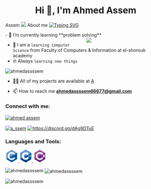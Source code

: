 <h1 align="center">Hi 👋, I'm Ahmed Assem</h1>
Assem <img src = "https://i.pinimg.com/originals/3f/7e/4e/3f7e4eff7c96e9fe4b8b4b1ff3f7bdb5.gif" width = 6.5%> About me
  <a href="https://git.io/typing-svg"><img src="https://readme-typing-svg.demolab.com?font=Fira+Code&weight=900&size=25&pause=1000&color=D27800&center=true&vCenter=true&width=600&height=100&lines=Hi +my name+ Ahmed +Assem;Computer+Science+Student;Competitive+Programmer;learing |problem solving|;Always+learning+new+things" alt="Typing SVG" /></a>
</p>
- 🌱 I’m currently learning **problem solving**
<img align="right" src="https://user-images.githubusercontent.com/63050133/156676671-d5b2e362-97d4-4404-9447-dd71ddfea82f.gif" width = 250px/>

- :school: I am a `learning Computer Science` from Faculty of Computers & Information at el-shorouk academy
- :nerd_face: Always `learning new things`

<p align="left"> <img src="https://komarev.com/ghpvc/?username=ahmedassssem&label=Profile%20views&color=0e75b6&style=flat" alt="ahmedassssem" /> </p>



- 👨‍💻 All of my projects are available at [A](A)

- 📫 How to reach me **ahmedassssem66677@gmail.com**

<h3 align="left">Connect with me:</h3>
<p align="left">
<a href="https://linkedin.com/in/ahmed assem" target="blank"><img align="center" src="https://raw.githubusercontent.com/rahuldkjain/github-profile-readme-generator/master/src/images/icons/Social/linked-in-alt.svg" alt="ahmed assem" height="30" width="40" /></a>

<a href="https://codeforces.com/profile/a_ssem" target="blank"><img align="center" src="https://raw.githubusercontent.com/rahuldkjain/github-profile-readme-generator/master/src/images/icons/Social/codeforces.svg" alt="a_ssem" height="30" width="40" /></a>
<a href="https://discord.gg/https://discord.gg/dAg9DTuE" target="blank"><img align="center" src="https://raw.githubusercontent.com/rahuldkjain/github-profile-readme-generator/master/src/images/icons/Social/discord.svg" alt="https://discord.gg/dAg9DTuE" height="30" width="40" /></a>
</p>

<h3 align="left">Languages and Tools:</h3>
<p align="left"> <a href="https://www.cprogramming.com/" target="_blank" rel="noreferrer"> <img src="https://raw.githubusercontent.com/devicons/devicon/master/icons/c/c-original.svg" alt="c" width="40" height="40"/> </a> <a href="https://www.w3schools.com/cpp/" target="_blank" rel="noreferrer"> <img src="https://raw.githubusercontent.com/devicons/devicon/master/icons/cplusplus/cplusplus-original.svg" alt="cplusplus" width="40" height="40"/> </a> <a href="https://www.w3schools.com/cs/" target="_blank" rel="noreferrer"> <img src="https://raw.githubusercontent.com/devicons/devicon/master/icons/csharp/csharp-original.svg" alt="csharp" width="40" height="40"/> </a> 

<p><img align="left" src="https://github-readme-stats.vercel.app/api/top-langs?username=ahmedassssem&show_icons=true&locale=en&layout=compact" alt="ahmedassssem" /></p>

<p>&nbsp;<img align="center" src="https://github-readme-stats.vercel.app/api?username=ahmedassssem&show_icons=true&locale=en" alt="ahmedassssem" /></p>

<p><img align="center" src="https://github-readme-streak-stats.herokuapp.com/?user=ahmedassssem&" alt="ahmedassssem" /></p>
